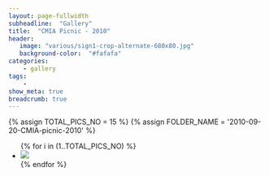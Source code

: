 ```yaml
---
layout: page-fullwidth
subheadline:  "Gallery"
title:  "CMIA Picnic - 2010"
header:
   image: "various/sign1-crop-alternate-680x80.jpg"
   background-color:  "#fafafa"
categories:
    - gallery
tags:
    - 
show_meta: true 
breadcrumb: true
---
```


{% assign TOTAL_PICS_NO = 15 %}
{% assign FOLDER_NAME = '2010-09-20-CMIA-picnic-2010' %}
<ul class="clearing-thumbs small-block-grid-3" data-clearing>
{% for i in (1..TOTAL_PICS_NO) %}
  <li><a href="{{ site.url }}/images/{{ FOLDER_NAME }}/{{ i }}.jpg"><img  data-caption="" class="th" src="{{ site.url }}/images/{{ FOLDER_NAME }}/{{ i }}_thumb.jpg"></a></li>
{% endfor %}
</ul>